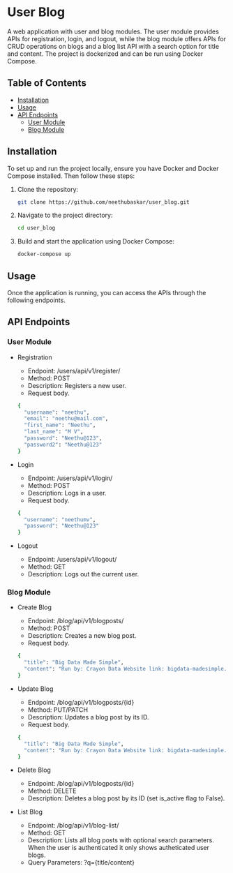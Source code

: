 # User Blog

A web application with user and blog modules. The user module provides APIs for registration, login, and logout, while the blog module offers APIs for CRUD operations on blogs and a blog list API with a search option for title and content. The project is dockerized and can be run using Docker Compose.

## Table of Contents
- [Installation](#installation)
- [Usage](#usage)
- [API Endpoints](#api-endpoints)
  - [User Module](#user-module)
  - [Blog Module](#blog-module)

## Installation

To set up and run the project locally, ensure you have Docker and Docker Compose installed. Then follow these steps:

1. Clone the repository:
   ```bash
   git clone https://github.com/neethubaskar/user_blog.git
2. Navigate to the project directory:
   ```bash
   cd user_blog
3. Build and start the application using Docker Compose:
   ```bash
   docker-compose up

## Usage

Once the application is running, you can access the APIs through the following endpoints.

## API Endpoints

### User Module

- Registration

  - Endpoint: /users/api/v1/register/
  - Method: POST
  - Description: Registers a new user.
  - Request body.
  ```bash
  {
    "username": "neethu", 
    "email": "neethu@mail.com", 
    "first_name": "Neethu", 
    "last_name": "M V", 
    "password": "Neethu@123", 
    "password2": "Neethu@123"
  }

- Login

  - Endpoint: /users/api/v1/login/
  - Method: POST
  - Description: Logs in a user.
  - Request body.
  ```bash
  {
    "username": "neethumv",
    "password": "Neethu@123"
  }

- Logout

  - Endpoint: /users/api/v1/logout/
  - Method: GET
  - Description: Logs out the current user.
 
### Blog Module

- Create Blog

  - Endpoint: /blog/api/v1/blogposts/
  - Method: POST
  - Description: Creates a new blog post.
  - Request body.
  ```bash
  {
    "title": "Big Data Made Simple",
    "content": "Run by: Crayon Data Website link: bigdata-madesimple.com/ Big Data Made Simple is a collection of articles that covers almost every vertical and technology in the big data sphere. Whether you are interested in the latest in artificial intelligence or are trying to use data in your marketing, there’s something for everyone on this site."
  }

- Update Blog

  - Endpoint: /blog/api/v1/blogposts/{id}
  - Method: PUT/PATCH
  - Description: Updates a blog post by its ID.
  - Request body.
  ```bash
  {
    "title": "Big Data Made Simple",
    "content": "Run by: Crayon Data Website link: bigdata-madesimple.com/ Big Data Made Simple is a collection of articles that covers almost every vertical and technology in the big data sphere. Whether you are interested in the latest in artificial intelligence or are trying to use data in your marketing, there’s something for everyone on this site."
  }

- Delete Blog

  - Endpoint: /blog/api/v1/blogposts/{id}
  - Method: DELETE
  - Description: Deletes a blog post by its ID (set is_active flag to False).
 
- List Blog

  - Endpoint: /blog/api/v1/blog-list/
  - Method: GET
  - Description: Lists all blog posts with optional search parameters. When the user is authenticated it only shows autheticated user blogs.
  - Query Parameters: ?q={title/content}

